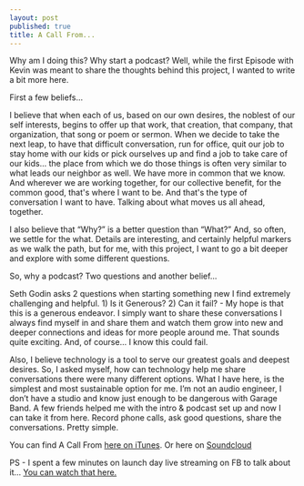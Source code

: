 ```yaml
---
layout: post
published: true
title: A Call From...
---
```


Why am I doing this? Why start a podcast? Well, while the first Episode with Kevin was meant to share the thoughts behind this project, I wanted to write a bit more here.

First a few beliefs…

I believe that when each of us, based on our own desires, the noblest of our self interests, begins to offer up that work, that creation, that company, that organization, that song or poem or sermon. When we decide to take the next leap, to have that difficult conversation, run for office, quit our job to stay home with our kids or pick ourselves up and find a job to take care of our kids... the place from which we do those things is often very similar to what leads our neighbor as well. We have more in common that we know. And wherever we are working together, for our collective benefit, for the common good, that's where I want to be. And that's the type of conversation I want to have. Talking about what moves us all ahead, together. 

I also believe that “Why?” is a better question than “What?” And, so often, we settle for the what. Details are interesting, and certainly helpful markers as we walk the path, but for me, with this project, I want to go a bit deeper and explore with some different questions. 

So, why a podcast? Two questions and another belief…

Seth Godin asks 2 questions when starting something new I find extremely challenging and helpful. 1) Is it Generous? 2) Can it fail?  - My hope is that this is a generous endeavor. I simply want to share these conversations I always find myself in and share them and watch them grow into new and deeper connections and ideas for more people around me. That sounds quite exciting. And, of course... I know this could fail. 

Also, I believe technology is a tool to serve our greatest goals and deepest desires. So, I asked myself, how can technology help me share conversations there were many different options. What I have here, is the simplest and most sustainable option for me. I’m not an audio engineer, I don’t have a studio and know just enough to be dangerous with Garage Band. A few friends helped me with the intro & podcast set up and now I can take it from here. Record phone calls, ask good questions, share the conversations. Pretty simple. 

You can find A Call From [here on iTunes](https://itunes.apple.com/us/podcast/a-call-from.../id1118721503?mt=2# ). Or here on [Soundcloud](https://soundcloud.com/acallfrom) 

PS -  I spent a few minutes on launch day live streaming on FB to talk about it… [You can watch that here.](https://www.facebook.com/1295922995/videos/10208961503296905/?pnref=story)